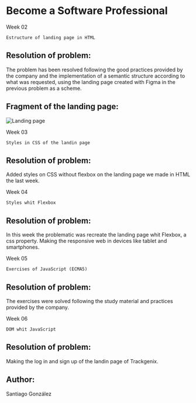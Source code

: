 # Become a Software Professional
Week 02
```
Estructure of landing page in HTML
```
## Resolution of problem:

The problem has been resolved following the good practices provided by the company and the implementation of a semantic structure according to what was requested, using the landing page created with Figma in the previous problem as a scheme.

## Fragment of the landing page:
![Landing page](https://github.com/SantiagoGonzalez97/Test01/blob/master/semana-01/images/landing-page.png?raw=true)

Week 03
```
Styles in CSS of the landin page
```
## Resolution of problem:
Added styles on CSS without flexbox on the landing page we made in HTML the last week.

Week 04
```
Styles whit Flexbox
```
## Resolution of problem:
In this week the problematic was recreate the landing page whit Flexbox, a css property. Making the responsive web in devices like tablet and smartphones.

Week 05
```
Exercises of JavaScript (ECMA5)
```
## Resolution of problem:
The exercises were solved following the study material and practices provided by the company.

Week 06
```
DOM whit JavaScript
```
## Resolution of problem:
Making the log in and sign up of the landin page of Trackgenix.
## Author:
Santiago González 